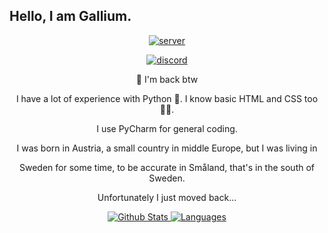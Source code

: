 ## Hello, I am Gallium.
<p align="center"> <a href="https://discord.gg/SfDdjz83NC"><img src="https://img.shields.io/badge/Join-My%20Discord-blue" alt="server"/></a> </p>
<p align="center"> <a href="https://discord.gg/SfDdjz83NC"><img src="https://discord.c99.nl/widget/theme-2/895909117833654272.png" alt="discord"/></a> </p>
<p align="center"> 👋 I'm back btw
<p align="center"> I have a lot of experience with Python 🐍. I know basic HTML and CSS too 👨‍💻. </p>
<p align="center"> I use PyCharm for general coding. </p>
<p align="center"> I was born in Austria, a small country in middle Europe, but I was living in </p>
<p align="center"> Sweden for some time, to be accurate in Småland, that's in the south of Sweden. </p>
<p align="center"> Unfortunately I just moved back... </p>
<p align="center">
<a href="https://github.com/pacify">
         <img alt="Github Stats" src="https://github-readme-stats.vercel.app/api?username=pacity&show_icons=true&theme=midnight-purple&count_private=true)">
         <img alt="Languages" src="https://github-readme-stats.vercel.app/api/top-langs?username=pacity&langs_count=10&show_icons=true&layout=compact&bg_color=1f1d2e&text_color=FAF4ED&icon_color=C3A6E6&title_color=9CCFD8">
         </a>
</p>
